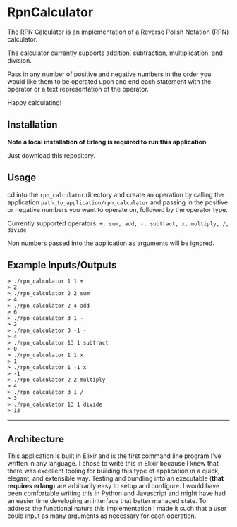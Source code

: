 # RpnCalculator

The RPN Calculator is an implementation of a Reverse Polish Notation (RPN) calculator.

The calculator currently supports addition, subtraction, multiplication, and division.

Pass in any number of positive and negative numbers in the order you would like them to be operated upon and end each statement with the operator or a text representation of the operator.

Happy calculating!

## Installation

**Note a local installation of Erlang is required to run this application**

Just download this repository.

## Usage

cd into the `rpn_calculator` directory and create an operation by calling the application `path_to_application/rpn_calculator` and passing in the positive or negative numbers you want to operate on, followed by the operator type.

Currently supported operators: `+, sum, add, -, subtract, x, multiply, /, divide`

Non numbers passed into the application as arguments will be ignored.

Example Inputs/Outputs
--------------------


    > ./rpn_calculator 1 1 +
    > 2
    > ./rpn_calculator 2 2 sum
    > 4
    > ./rpn_calculator 2 4 add
    > 6
    > ./rpn_calculator 3 1 -
    > 2
    > ./rpn_calculator 3 -1 -
    > 4
    > ./rpn_calculator 13 1 subtract
    > 0
    > ./rpn_calculator 1 1 x
    > 1
    > ./rpn_calculator 1 -1 x
    > -1
    > ./rpn_calculator 2 2 multiply
    > 4
    > ./rpn_calculator 3 1 /
    > 3
    > ./rpn_calculator 13 1 divide
    > 13

---

## Architecture

This application is built in Elixir and is the first command line program I've written in any language. I chose to write this in Elixir because I knew that there was excellent tooling for building this type of application in a quick, elegant, and extensible way. Testing and bundling into an executable (**that requires erlang**) are arbitrarily easy to setup and configure. I would have been comfortable writing this in Python and Javascript and might have had an easier time developing an interface that better managed state. To address the functional nature this implementation I made it such that a user could input as many arguments as necessary for each operation.
